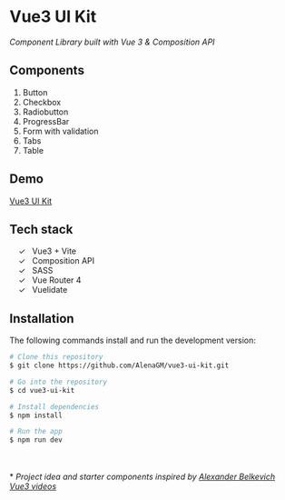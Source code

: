 # Vue3 UI Kit
_Component Library built with Vue 3 & Composition API_


## Components
1. Button 
2. Checkbox
3. Radiobutton
4. ProgressBar
5. Form with validation
6. Tabs
7. Table

## Demo
[Vue3 UI Kit]

## Tech stack

&nbsp;&nbsp;&nbsp;&nbsp;&check;&nbsp;&nbsp; Vue3 + Vite<br>
&nbsp;&nbsp;&nbsp;&nbsp;&check;&nbsp;&nbsp; Composition API<br>
&nbsp;&nbsp;&nbsp;&nbsp;&check;&nbsp;&nbsp; SASS<br>
&nbsp;&nbsp;&nbsp;&nbsp;&check;&nbsp;&nbsp; Vue Router 4<br>
&nbsp;&nbsp;&nbsp;&nbsp;&check;&nbsp;&nbsp; Vuelidate<br>

## Installation

The following commands install and run the development version:

```bash
# Clone this repository
$ git clone https://github.com/AlenaGM/vue3-ui-kit.git

# Go into the repository
$ cd vue3-ui-kit

# Install dependencies
$ npm install

# Run the app
$ npm run dev
```

  <br><br>
  \* _Project  idea and starter components inspired by [Alexander Belkevich Vue3 videos]_ 
  
   [Vue3 UI Kit]: <https://alenagm.github.io/vue3-ui-kit/>
   [Alexander Belkevich Vue3 videos]: <https://www.youtube.com/watch?v=zry-IbgQOaQ&list=PL2hgv2vHkQ7Be1lSDvvlhsxoTHddbgWw9>
